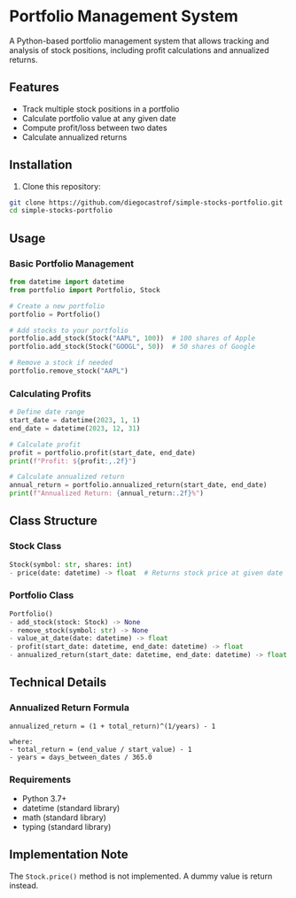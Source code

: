# Portfolio Management System

A Python-based portfolio management system that allows tracking and analysis of stock positions, including profit calculations and annualized returns.

## Features

- Track multiple stock positions in a portfolio
- Calculate portfolio value at any given date
- Compute profit/loss between two dates
- Calculate annualized returns

## Installation

1. Clone this repository:
```bash
git clone https://github.com/diegocastrof/simple-stocks-portfolio.git
cd simple-stocks-portfolio
```

## Usage

### Basic Portfolio Management

```python
from datetime import datetime
from portfolio import Portfolio, Stock

# Create a new portfolio
portfolio = Portfolio()

# Add stocks to your portfolio
portfolio.add_stock(Stock("AAPL", 100))  # 100 shares of Apple
portfolio.add_stock(Stock("GOOGL", 50))  # 50 shares of Google

# Remove a stock if needed
portfolio.remove_stock("AAPL")
```

### Calculating Profits

```python
# Define date range
start_date = datetime(2023, 1, 1)
end_date = datetime(2023, 12, 31)

# Calculate profit
profit = portfolio.profit(start_date, end_date)
print(f"Profit: ${profit:,.2f}")

# Calculate annualized return
annual_return = portfolio.annualized_return(start_date, end_date)
print(f"Annualized Return: {annual_return:.2f}%")
```

## Class Structure

### Stock Class
```python
Stock(symbol: str, shares: int)
- price(date: datetime) -> float  # Returns stock price at given date
```

### Portfolio Class
```python
Portfolio()
- add_stock(stock: Stock) -> None
- remove_stock(symbol: str) -> None
- value_at_date(date: datetime) -> float
- profit(start_date: datetime, end_date: datetime) -> float
- annualized_return(start_date: datetime, end_date: datetime) -> float
```

## Technical Details

### Annualized Return Formula
```
annualized_return = (1 + total_return)^(1/years) - 1

where:
- total_return = (end_value / start_value) - 1
- years = days_between_dates / 365.0
```

### Requirements
- Python 3.7+
- datetime (standard library)
- math (standard library)
- typing (standard library)

## Implementation Note
The `Stock.price()` method is not implemented. A dummy value is return instead.
